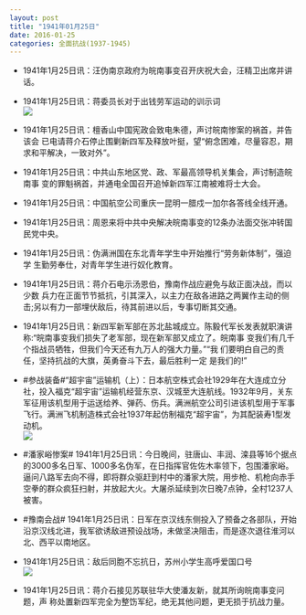 ```yaml
---
layout: post
title: "1941年01月25日"
date: 2016-01-25
categories: 全面抗战(1937-1945)
---
```


<meta name="referrer" content="no-referrer" />

- 1941年1月25日讯：汪伪南京政府为皖南事变召开庆祝大会，汪精卫出席并讲话。 

- 1941年1月25日讯：蒋委员长对于出钱劳军运动的训示词 <br/><img src="https://ww4.sinaimg.cn/large/aca367d8jw1f0c2ewri2aj20dz0hcac5.jpg" />

- 1941年1月25日讯：檀香山中国宪政会致电朱德，声讨皖南惨案的祸首，并告该会 已电请蒋介石停止围剿新四军及释放叶挺，望“俯念困难，尽量容忍，期 求和平解决，一致对外”。 

- 1941年1月25日讯：中共山东地区党、政、军最高领导机关集会，声讨制造皖南事 变的罪魁祸首，并通电全国召开追悼新四军江南被难将士大会。 

- 1941年1月25日讯：中国航空公司重庆一昆明一腊戍一加尔各答线全线开通。 

- 1941年1月25日讯：周恩来将中共中央解决皖南事变的12条办法面交张冲转国 民党中央。 

- 1941年1月25日讯：伪满洲国在东北青年学生中开始推行“劳务新体制”，强迫学 生勤劳奉仕，对青年学生进行奴化教育。 

- 1941年1月25日讯：蒋介石电示汤恩伯，豫南作战应避免与敌正面决战，而以少数 兵力在正面节节抵抗，引其深入，以主力在敌各进路之两翼作主动的侧 击;另以有力一部埋伏敌后，待其前进以后，专事切断其交通。 

- 1941年1月25日讯：新四军新军部在苏北盐城成立。陈毅代军长发表就职演讲称:“皖南事变我们损失了老军部，现在新军部又成立了。皖南事 变我们有几千个指战员牺牲，但我们今天还有九万人的强大力量。”“我 们要明白自己的责任，坚持抗战的大旗，英勇奋斗下去，最后胜利一定 是我们的!” 

- #参战装备#“超宇宙”运输机（上）：日本航空株式会社1929年在大连成立分社，投入福克“超宇宙”运输机经营东京、汉城至大连航线。1932年9月，关东军征用该机型用于运送给养、弹药、伤兵。满洲航空公司引进该机型用于军事飞行。满洲飞机制造株式会社1937年起仿制福克“超宇宙”，为其配装寿1型发动机。 <br/><img src="https://ww4.sinaimg.cn/large/aca367d8jw1f0biglkwt9j20cq0krq66.jpg" />

- #潘家峪惨案# 1941年1月25日讯：今日晚间，驻唐山、丰润、滦县等16个据点的3000多名日军、1000多名伪军，在日指挥官佐佐木率领下，包围潘家峪。逼问八路军去向不得，即将群众驱赶到村中的潘家大院，用步枪、机枪向赤手空拳的群众疯狂扫射，并放起大火。大屠杀延续到次日晚7点钟，全村1237人被害。 

- #豫南会战# 1941年1月25日讯：日军在京汉线东侧投入了预备之各部队，开始沿京汉线北进，我军欲诱敌进预设战场，未做坚决阻击，而是逐次退往淮河以北、西平以南地区。 

- 1941年1月25日讯：敌后同胞不忘抗日，苏州小学生高呼爱国口号 <br/><img src="https://ww4.sinaimg.cn/large/aca367d8jw1f0be4laqqzj208k0b9js4.jpg" />

- 1941年1月25日讯：蒋介石接见苏联驻华大使潘友新，就其所询皖南事变问题，声 称处置新四军完全为整饬军纪，绝无其他问题，更无损于抗战力量。 

